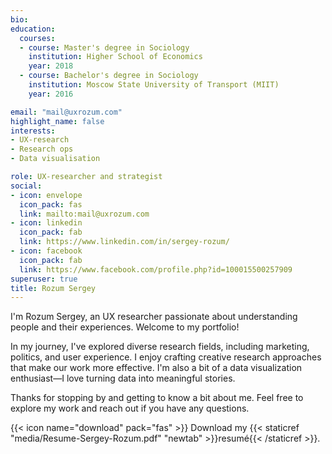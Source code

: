 ```yaml
---
bio: 
education:
  courses:
  - course: Master's degree in Sociology
    institution: Higher School of Economics
    year: 2018
  - course: Bachelor's degree in Sociology 
    institution: Moscow State University of Transport (MIIT)
    year: 2016

email: "mail@uxrozum.com"
highlight_name: false
interests:
- UX-research
- Research ops
- Data visualisation

role: UX-researcher and strategist
social:
- icon: envelope
  icon_pack: fas
  link: mailto:mail@uxrozum.com
- icon: linkedin
  icon_pack: fab
  link: https://www.linkedin.com/in/sergey-rozum/
- icon: facebook
  icon_pack: fab
  link: https://www.facebook.com/profile.php?id=100015500257909
superuser: true
title: Rozum Sergey
---
```

I'm Rozum Sergey, an UX researcher passionate about understanding people and their experiences. Welcome to my portfolio!

In my journey, I've explored diverse research fields, including marketing, politics, and user experience. I enjoy crafting creative research approaches that make our work more effective. I'm also a bit of a data visualization enthusiast—I love turning data into meaningful stories.

Thanks for stopping by and getting to know a bit about me. Feel free to explore my work and reach out if you have any questions.

{{< icon name="download" pack="fas" >}} Download my {{< staticref "media/Resume-Sergey-Rozum.pdf" "newtab" >}}resumé{{< /staticref >}}.
